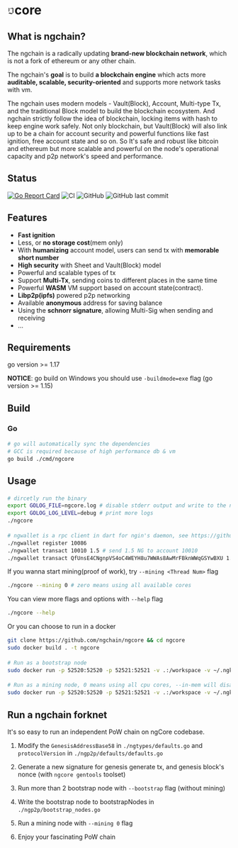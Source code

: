 <h1> <img src="./resources/ng_16x16.png" >core</h1>

## What is ngchain?

The ngchain is a radically updating **brand-new blockchain network**, which is not a fork of ethereum or any other
chain.

The ngchain's **goal** is to build **a blockchain engine** which acts more **auditable, scalable, security-oriented**
and supports more network tasks with vm.

The ngchain uses modern models - Vault(Block), Account, Multi-type Tx, and the traditional Block model to build the
blockchain ecosystem. And ngchain strictly follow the idea of blockchain, locking items with hash to keep engine work
safely. Not only blockchain, but Vault(Block) will also link up to be a chain for account security and powerful
functions like fast ignition, free account state and so on. So It's safe and robust like bitcoin and ethereum but more
scalable and powerful on the node's operational capacity and p2p network's speed and performance.

## Status

[![Go Report Card](https://goreportcard.com/badge/github.com/ngchain/ngcore)](
https://goreportcard.com/report/github.com/ngchain/ngcore)
![CI](https://github.com/ngchain/ngcore/workflows/CI/badge.svg)
![GitHub](https://img.shields.io/github/license/ngchain/ngcore)
![GitHub last commit](https://img.shields.io/github/last-commit/ngchain/ngcore)

## Features

- **Fast ignition**
- Less, or **no storage cost**(mem only)
- With **humanizing** account model, users can send tx with **memorable short number**
- **High security** with Sheet and Vault(Block) model
- Powerful and scalable types of tx
- Support **Multi-Tx**, sending coins to different places in the same time
- Powerful **WASM** VM support based on account state(contract).
- **Libp2p(ipfs)** powered p2p networking
- Available **anonymous** address for saving balance
- Using the **schnorr signature**, allowing Multi-Sig when sending and receiving
- ...

## Requirements

go version >= 1.17

**NOTICE**: go build on Windows you should use `-buildmode=exe` flag (go version >= 1.15)

## Build

### Go

```bash
# go will automatically sync the dependencies
# GCC is required because of high performance db & vm
go build ./cmd/ngcore
```

## Usage

```bash
# dircetly run the binary
export GOLOG_FILE=ngcore.log # disable stderr output and write to the ngcore.log file
export GOLOG_LOG_LEVEL=debug # print more logs
./ngcore

# ngwallet is a rpc client in dart for ngin's daemon, see https://github.com/ngchain/ngwallet-dart
./ngwallet register 10086
./ngwallet transact 10010 1.5 # send 1.5 NG to account 10010
./ngwallet transact QfUnsE4CNgnpVS4oC4WEYH8u7WWAs8AwMrFBknWWqGSYwBXU 1.5 # send 1.5 NG to address QfUn...
```

If you wanna start mining(proof of work), try `--mining <Thread Num>` flag

```bash
./ngcore --mining 0 # zero means using all available cores
```

You can view more flags and options with `--help` flag

```bash
./ngcore --help
```

Or you can choose to run in a docker

```bash
git clone https://github.com/ngchain/ngcore && cd ngcore
sudo docker build . -t ngcore

# Run as a bootstrap node
sudo docker run -p 52520:52520 -p 52521:52521 -v .:/workspace -v ~/.ngkeys:~/.ngkeys ngcore --bootstrap true

# Run as a mining node, 0 means using all cpu cores, --in-mem will disable writing into disk and make the miner lighter
sudo docker run -p 52520:52520 -p 52521:52521 -v .:/workspace -v ~/.ngkeys:~/.ngkeys ngcore --mining 0 --in-mem
```

## Run a ngchain forknet

It's so easy to run an independent PoW chain on ngCore codebase.

1. Modify the `GenesisAddressBase58` in `./ngtypes/defaults.go` and `protocolVersion` in `./ngp2p/defaults/defaults.go`

2. Generate a new signature for genesis generate tx, and genesis block's nonce (with `ngcore gentools` toolset)

3. Run more than 2 bootstrap node with `--bootstrap` flag (without mining)

4. Write the bootstrap node to bootstrapNodes in `./ngp2p/bootstrap_nodes.go`

5. Run a mining node with `--mining 0` flag

6. Enjoy your fascinating PoW chain
